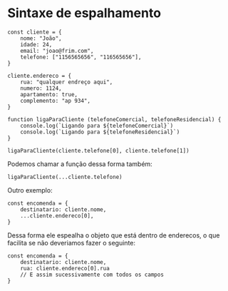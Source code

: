 # Sintaxe de espalhamento

    const cliente = {
        nome: "João",
        idade: 24,
        email: "joao@frim.com",
        telefone: ["1156565656", "116565656"],
    }

    cliente.endereco = {
        rua: "qualquer endreço aqui",
        numero: 1124,
        apartamento: true,
        complemento: "ap 934",
    }

    function ligaParaCliente (telefoneComercial, telefoneResidencial) {
        console.log(`Ligando para ${telefoneComercial}`)
        console.log(`Ligando para ${telefoneResidencial}`)
    }

    ligaParaCliente(cliente.telefone[0], cliente.telefone[1])

Podemos chamar a função dessa forma também:

    ligaParaCliente(...cliente.telefone)

Outro exemplo:

    const encomenda = {
        destinatario: cliente.nome,
        ...cliente.endereco[0],
    }

Dessa forma ele espealha o objeto que está dentro de enderecos, o que facilita se não deveriamos fazer o seguinte:

    const encomenda = {
        destinatario: cliente.nome,
        rua: cliente.endereco[0].rua
        // E assim sucessivamente com todos os campos
    }
